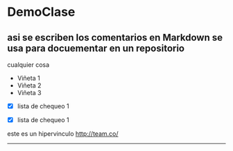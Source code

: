# DemoClase
## asi se escriben los comentarios en Markdown se usa para docuementar en un repositorio

cualquier cosa

* Viñeta 1
* Viñeta 2
* Viñeta 3

- [X] lista de chequeo 1

- [X] lista de chequeo 1

este es un hipervinculo http://team.co/
__________________________________________
